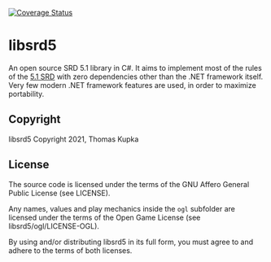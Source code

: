 [![Coverage Status](https://coveralls.io/repos/github/kupka/libsrd5/badge.svg)](https://coveralls.io/github/kupka/libsrd5)

# libsrd5

An open source SRD 5.1 library in C#. It aims to implement most of the rules of the [5.1 SRD](https://dnd.wizards.com/articles/features/systems-reference-document-srd) 
with zero dependencies other than the .NET framework itself. Very few modern .NET framework features are used, in order to maximize portability.

## Copyright

libsrd5 Copyright 2021, Thomas Kupka

## License

The source code is licensed under the terms of the GNU Affero General Public License (see LICENSE). 

Any names, values and play mechanics inside the `ogl` subfolder are licensed under the terms of the Open Game License (see libsrd5/ogl/LICENSE-OGL). 

By using and/or distributing libsrd5 in its full form, you must agree to and adhere to the terms of both licenses.